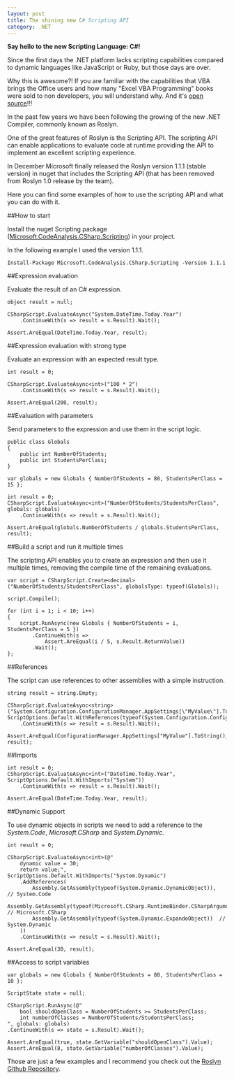 ```yaml
---
layout: post
title: The shining new C# Scripting API
category: .NET 
---
```


**Say hello to the new Scripting Language: C#!**

Since the first days the .NET platform lacks scripting capabilities compared to dynamic languages like JavaScript or Ruby, but those days are over.

Why this is awesome?! If you are familiar with the capabilities that VBA brings the Office users and how many "Excel VBA Programming" books were sold to non developers, you will understand why.
And it's [open source](https://github.com/dotnet/roslyn/tree/master/src/Scripting)!!!
  

<!--excerpt-->

In the past few years we have been following the growing of the new .NET Compiler, commonly known as Roslyn. 

One of the great features of Roslyn is the Scripting API. The scripting API can enable applications to evaluate code at runtime providing the API to implement an excellent scripting experience.

In December Microsoft finally released the Roslyn version 1.1.1 (stable version) in nuget that includes the Scripting API (that has been removed from Roslyn 1.0 release by the team). 

Here you can find some examples of how to use the scripting API and what you can do with it.

##How to start

Install the nuget Scripting package ([Microsoft.CodeAnalysis.CSharp.Scripting](http://www.nuget.org/packages/Microsoft.CodeAnalysis.CSharp.Scripting/)) in your project.

In the following example I used the version 1.1.1.

	Install-Package Microsoft.CodeAnalysis.CSharp.Scripting -Version 1.1.1


##Expression evaluation

Evaluate the result of an C# expression.

	object result = null;
	
	CSharpScript.EvaluateAsync("System.DateTime.Today.Year")
		.ContinueWith(s => result = s.Result).Wait();
	
	Assert.AreEqual(DateTime.Today.Year, result);

##Expression evaluation with strong type

Evaluate an expression with an expected result type. 

	int result = 0;

    CSharpScript.EvaluateAsync<int>("100 * 2")
		.ContinueWith(s => result = s.Result).Wait();

    Assert.AreEqual(200, result);


##Evaluation with parameters

Send parameters to the expression and use them in the script logic. 

    public class Globals
	{
		public int NumberOfStudents;
    	public int StudentsPerClass;
	}

	var globals = new Globals { NumberOfStudents = 80, StudentsPerClass = 15 };
	
	int result = 0;
    CSharpScript.EvaluateAsync<int>("NumberOfStudents/StudentsPerClass", globals: globals)
    	.ContinueWith(s => result = s.Result).Wait();

	Assert.AreEqual(globals.NumberOfStudents / globals.StudentsPerClass, result);

##Build a script and run it multiple times

The scripting API enables you to create an expression and then use it multiple times, removing the compile time of the remaining evaluations.

	var script = CSharpScript.Create<decimal>("NumberOfStudents/StudentsPerClass", globalsType: typeof(Globals));
    
	script.Compile();
    
	for (int i = 1; i < 10; i++)
    {
    	script.RunAsync(new Globals { NumberOfStudents = i, StudentsPerClass = 5 })
			.ContinueWith(s => 
				Assert.AreEqual(i / 5, s.Result.ReturnValue))
			.Wait();
	};


##References

The script can use references to other assemblies with a simple instruction.

    string result = string.Empty;
	
	CSharpScript.EvaluateAsync<string>("System.Configuration.ConfigurationManager.AppSettings[\"MyValue\"].ToString()", 
    ScriptOptions.Default.WithReferences(typeof(System.Configuration.ConfigurationManager).Assembly))
		.ContinueWith(s => result = s.Result).Wait();
	
	Assert.AreEqual(ConfigurationManager.AppSettings["MyValue"].ToString(), result);

##Imports


	int result = 0;
    CSharpScript.EvaluateAsync<int>("DateTime.Today.Year",
    ScriptOptions.Default.WithImports("System"))
    	.ContinueWith(s => result = s.Result).Wait();

	Assert.AreEqual(DateTime.Today.Year, result);

##Dynamic Support

To use dynamic objects in scripts we need to add a reference to the *System.Code*, *Microsoft.CSharp* and *System.Dynamic*.

	int result = 0;
    
	CSharpScript.EvaluateAsync<int>(@"
		dynamic value = 30;
    	return value;",
	ScriptOptions.Default.WithImports("System.Dynamic")
		.AddReferences(
			Assembly.GetAssembly(typeof(System.Dynamic.DynamicObject)),  // System.Code
			Assembly.GetAssembly(typeof(Microsoft.CSharp.RuntimeBinder.CSharpArgumentInfo)),  // Microsoft.CSharp
			Assembly.GetAssembly(typeof(System.Dynamic.ExpandoObject))  // System.Dynamic
		))
		.ContinueWith(s => result = s.Result).Wait();

	Assert.AreEqual(30, result);


##Access to script variables

	var globals = new Globals { NumberOfStudents = 80, StudentsPerClass = 10 };

	ScriptState state = null;
	
	CSharpScript.RunAsync(@"
    	bool shouldOpenClass = NumberOfStudents >= StudentsPerClass;
		int numberOfClasses = NumberOfStudents/StudentsPerClass;
	", globals: globals)
	.ContinueWith(s => state = s.Result).Wait();
	
	Assert.AreEqual(true, state.GetVariable("shouldOpenClass").Value);
    Assert.AreEqual(8, state.GetVariable("numberOfClasses").Value);


Those are just a few examples and I recommend you check out the [Roslyn Github Repository](https://github.com/dotnet/roslyn).
